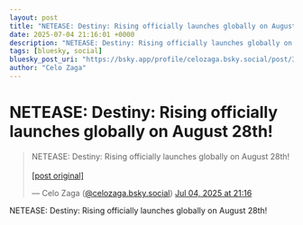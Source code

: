 ```yaml
---
layout: post
title: "NETEASE: Destiny: Rising officially launches globally on August 28th!"
date: 2025-07-04 21:16:01 +0000
description: "NETEASE: Destiny: Rising officially launches globally on August 28th!"
tags: [bluesky, social]
bluesky_post_uri: "https://bsky.app/profile/celozaga.bsky.social/post/3lt6623wyea2y"
author: "Celo Zaga"
---
```


<h1 class="bluesky-post-title">NETEASE: Destiny: Rising officially launches globally on August 28th!</h1>


<blockquote class="bluesky-embed" data-bluesky-uri="at://did:plc:lmh6rennptq77inaztnovw4b/app.bsky.feed.post/3lt6623wyea2y" data-bluesky-embed-color-mode="system">
<p lang="">NETEASE: Destiny: Rising officially launches globally on August 28th!<br><br><a href="https://bsky.app/profile/celozaga.bsky.social/post/3lt6623wyea2y">[post original]</a></p>
&mdash; Celo Zaga (<a href="https://bsky.app/profile/did:plc:lmh6rennptq77inaztnovw4b">@celozaga.bsky.social</a>) <a href="https://bsky.app/profile/celozaga.bsky.social/post/3lt6623wyea2y">Jul 04, 2025 at 21:16</a>
</blockquote>
<script async src="https://embed.bsky.app/static/embed.js" charset="utf-8"></script>


<p class="bluesky-post-description">NETEASE: Destiny: Rising officially launches globally on August 28th!</p>

